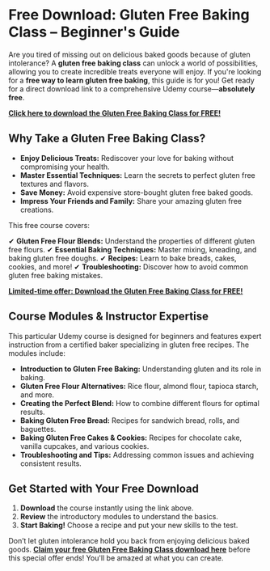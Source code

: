 # Free Download: Gluten Free Baking Class – Beginner's Guide

Are you tired of missing out on delicious baked goods because of gluten intolerance? A **gluten free baking class** can unlock a world of possibilities, allowing you to create incredible treats everyone will enjoy. If you're looking for a **free way to learn gluten free baking**, this guide is for you! Get ready for a direct download link to a comprehensive Udemy course—**absolutely free**.

[**Click here to download the Gluten Free Baking Class for FREE!**](https://udemywork.com/gluten-free-baking-class)

## Why Take a Gluten Free Baking Class?

*   **Enjoy Delicious Treats:** Rediscover your love for baking without compromising your health.
*   **Master Essential Techniques:** Learn the secrets to perfect gluten free textures and flavors.
*   **Save Money:** Avoid expensive store-bought gluten free baked goods.
*   **Impress Your Friends and Family:** Share your amazing gluten free creations.

This free course covers:

✔ **Gluten Free Flour Blends:** Understand the properties of different gluten free flours.
✔ **Essential Baking Techniques:** Master mixing, kneading, and baking gluten free doughs.
✔ **Recipes:** Learn to bake breads, cakes, cookies, and more!
✔ **Troubleshooting:** Discover how to avoid common gluten free baking mistakes.

[**Limited-time offer: Download the Gluten Free Baking Class for FREE!**](https://udemywork.com/gluten-free-baking-class)

## Course Modules & Instructor Expertise

This particular Udemy course is designed for beginners and features expert instruction from a certified baker specializing in gluten free recipes. The modules include:

*   **Introduction to Gluten Free Baking:** Understanding gluten and its role in baking.
*   **Gluten Free Flour Alternatives:** Rice flour, almond flour, tapioca starch, and more.
*   **Creating the Perfect Blend:** How to combine different flours for optimal results.
*   **Baking Gluten Free Bread:** Recipes for sandwich bread, rolls, and baguettes.
*   **Baking Gluten Free Cakes & Cookies:** Recipes for chocolate cake, vanilla cupcakes, and various cookies.
*   **Troubleshooting and Tips:** Addressing common issues and achieving consistent results.

## Get Started with Your Free Download

1.  **Download** the course instantly using the link above.
2.  **Review** the introductory modules to understand the basics.
3.  **Start Baking!** Choose a recipe and put your new skills to the test.

Don’t let gluten intolerance hold you back from enjoying delicious baked goods. **[Claim your free Gluten Free Baking Class download here](https://udemywork.com/gluten-free-baking-class)** before this special offer ends! You'll be amazed at what you can create.
